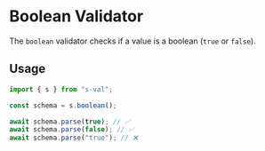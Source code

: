 # Boolean Validator

The `boolean` validator checks if a value is a boolean (`true` or `false`).

## Usage

```typescript
import { s } from "s-val";

const schema = s.boolean();

await schema.parse(true); // ✅
await schema.parse(false); // ✅
await schema.parse("true"); // ❌
```
